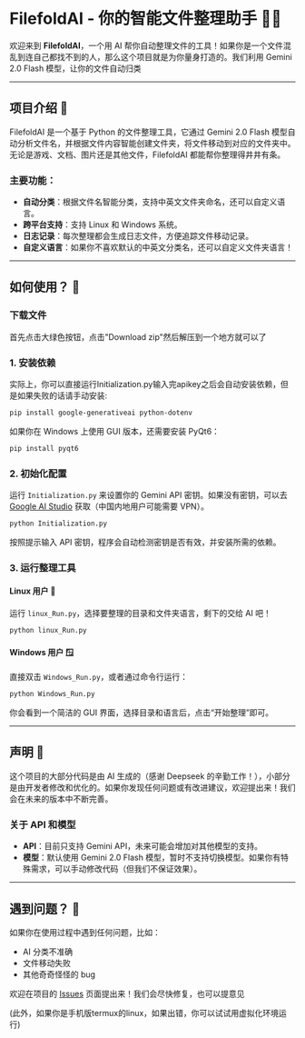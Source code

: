 # FilefoldAI - 你的智能文件整理助手 📂✨

欢迎来到 **FilefoldAI**，一个用 AI 帮你自动整理文件的工具！如果你是一个文件混乱到连自己都找不到的人，那么这个项目就是为你量身打造的。我们利用 Gemini 2.0 Flash 模型，让你的文件自动归类

---

## 项目介绍 🚀

FilefoldAI 是一个基于 Python 的文件整理工具，它通过 Gemini 2.0 Flash 模型自动分析文件名，并根据文件内容智能创建文件夹，将文件移动到对应的文件夹中。无论是游戏、文档、图片还是其他文件，FilefoldAI 都能帮你整理得井井有条。

### 主要功能：
- **自动分类**：根据文件名智能分类，支持中英文文件夹命名，还可以自定义语言。
- **跨平台支持**：支持 Linux 和 Windows 系统。
- **日志记录**：每次整理都会生成日志文件，方便追踪文件移动记录。
- **自定义语言**：如果你不喜欢默认的中英文分类名，还可以自定义文件夹语言！

---

## 如何使用？ 🤔
### 下载文件
首先点击大绿色按钮，点击"Download zip"然后解压到一个地方就可以了
### 1. 安装依赖
实际上，你可以直接运行Initialization.py输入完apikey之后会自动安装依赖，但是如果失败的话请手动安装:

```bash
pip install google-generativeai python-dotenv
```

如果你在 Windows 上使用 GUI 版本，还需要安装 PyQt6：

```bash
pip install pyqt6
```

### 2. 初始化配置
运行 `Initialization.py` 来设置你的 Gemini API 密钥。如果没有密钥，可以去 [Google AI Studio](https://aistudio.google.com/apikey) 获取（中国内地用户可能需要 VPN）。

```bash
python Initialization.py
```

按照提示输入 API 密钥，程序会自动检测密钥是否有效，并安装所需的依赖。

### 3. 运行整理工具

#### Linux 用户 🐧
运行 `linux_Run.py`，选择要整理的目录和文件夹语言，剩下的交给 AI 吧！

```bash
python linux_Run.py
```

#### Windows 用户 🪟
直接双击 `Windows_Run.py`，或者通过命令行运行：

```bash
python Windows_Run.py
```

你会看到一个简洁的 GUI 界面，选择目录和语言后，点击“开始整理”即可。

---

## 声明 📜

这个项目的大部分代码是由 AI 生成的（感谢 Deepseek 的辛勤工作！），小部分是由开发者修改和优化的。如果你发现任何问题或有改进建议，欢迎提出来！我们会在未来的版本中不断完善。

### 关于 API 和模型
- **API**：目前只支持 Gemini API，未来可能会增加对其他模型的支持。
- **模型**：默认使用 Gemini 2.0 Flash 模型，暂时不支持切换模型。如果你有特殊需求，可以手动修改代码（但我们不保证效果）。

---

## 遇到问题？ 🐛

如果你在使用过程中遇到任何问题，比如：
- AI 分类不准确
- 文件移动失败
- 其他奇奇怪怪的 bug

欢迎在项目的 [Issues](https://github.com/Eatgrapes/FilefoldAI/issues) 页面提出来！我们会尽快修复，也可以提意见

(此外，如果你是手机版termux的linux，如果出错，你可以试试用虚拟化环境运行)
